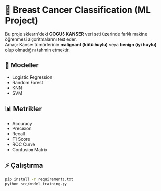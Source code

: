 # 🧬 Breast Cancer Classification (ML Project)

Bu proje sklearn'deki **GÖĞÜS KANSER** veri seti üzerinde farklı makine öğrenmesi algoritmalarını test eder.  
Amaç: Kanser tümörlerinin **malignant (kötü huylu)** veya **benign (iyi huylu)** olup olmadığını tahmin etmektir.

## 🚀 Modeller
- Logistic Regression
- Random Forest
- KNN
- SVM

## 📊 Metrikler
- Accuracy
- Precision
- Recall
- F1 Score
- ROC Curve
- Confusion Matrix

## ⚡ Çalıştırma
```bash
pip install -r requirements.txt
python src/model_training.py
